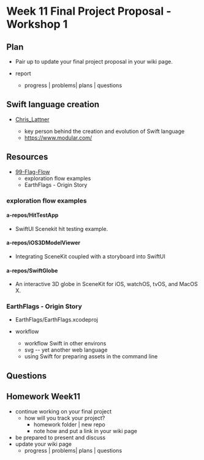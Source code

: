 # Week 11 Final Project Proposal - Workshop 1

## Plan

- Pair up to update your final project proposal in your wiki page.

- report

  - progress | problems| plans | questions

## Swift language creation

- [Chris_Lattner](https://en.wikipedia.org/wiki/Chris_Lattner)

  - key person behind the creation and evolution of Swift language
  - https://www.modular.com/

## Resources

- [99-Flag-Flow](https://github.com/molab-itp/99-Flag-Flow.git)
  - exploration flow examples
  - EarthFlags - Origin Story

### exploration flow examples

#### a-repos/HitTestApp

- SwiftUI Scenekit hit testing example.

#### a-repos/iOS3DModelViewer

- Integrating SceneKit coupled with a storyboard into SwiftUI

#### a-repos/SwiftGlobe

- An interactive 3D globe in SceneKit for iOS, watchOS, tvOS, and MacOS X.

### EarthFlags - Origin Story

- EarthFlags/EarthFlags.xcodeproj

- workflow

  - workflow Swift in other environs
  - svg -- yet another web language
  - using Swift for preparing assets in the command line

## Questions

## Homework Week11

- continue working on your final project
  - how will you track your project?
    - homework folder | new repo
    - note how and put a link in your wiki page
- be prepared to present and discuss
- update your wiki page
  - progress | problems| plans | questions

<!--
- [review Bucketlist branch: list](https://github.com/molab-itp/09-Bucketlist.git)

- MoGallery Workflow

  - https://github.com/molab-itp/98-MoGallery-Private.git
  - https://github.com/molab-itp/98-MoGallery.git
  - https://github.com/molab-itp/98-MoGallery-p5js.git

- [using_musickit_to_integrate_with_apple_music](https://developer.apple.com/documentation/musickit/using_musickit_to_integrate_with_apple_music)



 -->
